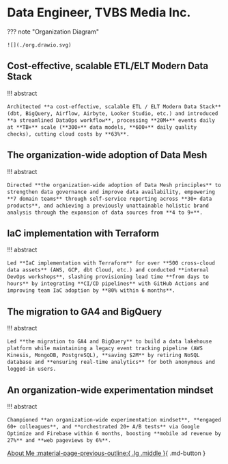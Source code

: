 # Data Engineer, TVBS Media Inc.

<!-- TODO: Introduce TVBS Media Inc. -->

??? note "Organization Diagram"

    ![](./org.drawio.svg)

<!-- TODO: What did I do in TVBS Media Inc.?  -->

<!-- TODO: What I've learned in TVBS Media Inc.?  -->

## Cost-effective, scalable ETL/ELT Modern Data Stack

!!! abstract

    Architected **a cost-effective, scalable ETL / ELT Modern Data Stack** (dbt, BigQuery, Airflow, Airbyte, Looker Studio, etc.) and introduced **a streamlined DataOps workflow**, processing **20M+** events daily at **TB+** scale (**300+** data models, **600+** daily quality checks), cutting cloud costs by **63%**.

## The organization-wide adoption of Data Mesh

!!! abstract

    Directed **the organization-wide adoption of Data Mesh principles** to strengthen data governance and improve data availability, empowering **7 domain teams** through self-service reporting across **30+ data products**, and achieving a previously unattainable holistic brand analysis through the expansion of data sources from **4 to 9+**.

## IaC implementation with Terraform

!!! abstract

    Led **IaC implementation with Terraform** for over **500 cross-cloud data assets** (AWS, GCP, dbt Cloud, etc.) and conducted **internal DevOps workshops**, slashing provisioning lead time **from days to hours** by integrating **CI/CD pipelines** with GitHub Actions and improving team IaC adoption by **80% within 6 months**.


## The migration to GA4 and BigQuery

!!! abstract

    Led **the migration to GA4 and BigQuery** to build a data lakehouse platform while maintaining a legacy event tracking pipeline (AWS Kinesis, MongoDB, PostgreSQL), **saving $2M** by retiring NoSQL database and **ensuring real-time analytics** for both anonymous and logged-in users.


## An organization-wide experimentation mindset

!!! abstract

    Championed **an organization-wide experimentation mindset**, **engaged 60+ colleagues**, and **orchestrated 20+ A/B tests** via Google Optimize and Firebase within 6 months, boosting **mobile ad revenue by 27%** and **web pageviews by 6%**.

[About Me :material-page-previous-outline:{ .lg .middle }](../../index.md){ .md-button }